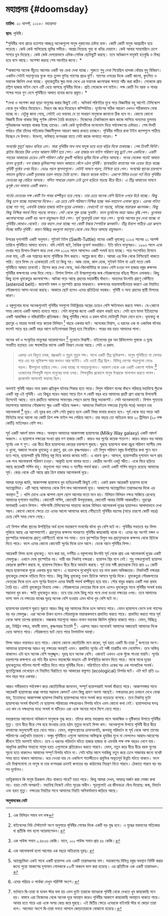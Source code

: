 # মহাপ্রলয় {#doomsday}

**তারিখ:** *২১ আগস্ট, ২১২৬। মহাপ্রলয়*

**স্থান:** পৃথিবী। 

*পৃথিবীর নানা প্রান্তে হতাশায় আচ্ছন্ন অনেকগুলো মানুষ লুকানোর চেষ্টায় ব্যস্ত। কোটি কোটি মানুষ আশ্রয়হীন হয়ে পড়েছে। কেউ কেউ পালিয়েছে ভূমির গভীরে। আশ্রয় নিয়েছে গুহা বা খনির দেয়ালে। কেউ আবার সাবমেরিনে চেপে সাগরে ডুব দিয়েছে। কেউ কেউ বেপরোভাবে এদিক-সেদিক ছোটাছুটি করছে। তবে অধিকাংশ মানুষই হতবুদ্ধি ও বিষণ্ণ হয়ে বসে আছে। অপেক্ষা করছে শেষ পরণতির জন্যে। *

*আকাশের অনেক উঁচুতে আলোর একটি বড় রেখা দেখা যাচ্ছে। শুরুতে শুধু দেখা গিয়েছিল হালকা ধোঁয়ার মুদু বিকিরণ। একদিন সেটাই মহাশূন্যের বুকে গড়ে তুলল ফুটন্ত গ্যাসের প্রচণ্ড ঘুর্ণি। গ্যাসের ওপরের দিকে একটি কালো, কুৎসিত ও ভয়ানক জিনিস দেখা যাচ্ছে। ধূমকেতুটির ক্ষুদ্র মাথা দেখে এর ভয়ানক ধ্বংসাত্মক ক্ষমতা আঁঁচ করা কঠিন। সেকেন্ডে প্রায় চল্লিশ হাজার মাইল বেগে এটি ধেয়ে আসছে পৃথিবীর দিকে। প্রতি সেকেন্ডে দশ মাইল। লক্ষ কোটি টন বরফ ও পাথর শব্দের সত্তর গুণ বেগে পৃথিবীতে আঘাত হানার জন্যে প্রস্তুত।  *

*দেখা ও অপেক্ষা করা ছাড়া মানুষের করার কিছুই নেই। অনিবার্য পরিণতির মুখে পড়ে বিজ্ঞানীরা বহু আগেই টেলিস্কোপ থেকে মুখ সরিয়ে নিয়েছেন। নিরবে বন্ধ করে দিয়েছেন কম্পিউটার। দূর্যোগের সঠিক আচরণ এখনও সঠিকভাবে বোঝ যাচ্ছে না। যেটুকু জানা গেছে, সেটাই এত ভয়াবহ যে তা সাধারণ মানুষকে জানানো ঠিক হবে না। কোনো কোনো বিজ্ঞানী টিকে থাকার কিছু পূর্ণাঙ্গ কৌশল তৈরি করেছেন। নিজেদের টেকনিক্যাল জ্ঞান কাজে লাগিয়ে অন্যদের তুলনায় সুবিধাজনক অবস্থায় থাকার ইচ্ছে তাদের। কেউ কেউ দূর্যোগটিকে মনোযোগ দিয়ে পর্যবেক্ষণের চেষ্টারত। শেষ দিনটি পর্যন্তও তাঁরা তাঁদের সত্যিকার বিজ্ঞানীসুলভ আচরণ বজায় রাখতে চাচ্ছেন। পৃথিবীর গভীরে রাখা টাইম ক্যাপসুলে পাঠিয়ে দিচ্ছেন সে উপাত্ত। উদ্দেশ্য, ভবিষ্যত্ বংশধররা যাতে সেটা কাজে লাগাতে পারেন।  *

*সংঘর্ষের মুহূর্ত আরও ঘনিয়ে এল। সারা পৃথিবীর লাখ লাখ মানুষ ভয়ে ভয়ে ঘড়ির দিকে তাকাচ্ছে। শেষ তিনটি মিনিট। 
গ্রাইন্ড জিরোর ঠিক ওপরে আকাশ বিদীর্ণ হয়ে গেল। এক হাজার ঘন মাইল পরিমাণ বায়ু ছুটে গেল একদিকে। একটি শহরের আকারের চেয়েও বেশি পরিমাণ ধোঁয়া কুণ্ডলী পাকিয়ে ভূমির দিকে এগিয়ে আসছে। পনের সেকেন্ড পরেই আঘাত হানল ভূপৃষ্ঠে। দশ হাজার ভূমিকম্পের সমান আঘাতে কেঁপে ওঠল পৃথিবী। স্থানান্তরিত বাতাসের শক ওয়েভ উড়ে যাচ্ছে পৃথিবী পৃষ্ঠের ওপর দিয়ে। ভেঙে পড়ল স্থাপনাগুলো। যেটাই সামনে পড়ল, নিশ্চিহ্ন হয়ে গেল। সংঘর্ষের স্থানের চারপাশে সমতল ভূমিতে একটি বৃত্তাকার তরল পাহাড় তৈরি হলো। উচ্চতা কয়েক মাইল। একশো মিটার চওড়া গর্ত দিয়ে পৃথিবীর ভেতরের বস্তু বেরিয়ে আসছে। গলিত পাথরের দেয়াল ঢেউ তুলে ছড়িয়ে পড়ছে ধীরে ধীরে। এ তীব্র আঘাতের সামনে ভূপৃষ্ঠ যেন সামান্য একটি কম্বল।*

*গর্তের ভেতরের লক্ষ কোটি টন পাথর বাষ্পীভূত হয়ে গেছে। তার চেয়ে অনেক বেশি ছিটকে ওপরে উঠে যাচ্ছে। কিছু কিছু চলে যাচ্ছে মহাকাশের দিকেও। এর চেয়ে বেশি পরিমাণে নিক্ষিপ্ত হচ্ছে অর্ধ-মহাদেশ এলাকা জুড়ে। এরপর পতিত হচ্ছে শত শত, এমনকি হাজার হাজার মাইল দূরের এলাকায়। যেখানেই তা পড়ছে, ঘটাচ্ছে মারাত্মক ধ্বংসযজ্ঞ। কিছু কিছু নিক্ষিপ্ত পদার্থ গিয়ে পড়ছে সাগরে। সেট থেকে শুরু হচ্ছে সুনামি। ফলে দূর্যোগের মাত্রা আরও বৃদ্ধি পেল। ধুলোময় ধ্বংসাবশেষের একটি বড় অংশ বায়ুমণ্ডলে উঠে গেল। সূর্য পুরোপুরি ঢাকা পড়ে গেল। সূর্যের আলোর মুখ দেখা যাচ্ছে না পৃথিবীর কোথাও থেকেই। তার বদলে দেখা যাচ্ছে শত কোটি উল্কার পৈশাচিক ঝলকানি। তীব্র উত্তাপ পাঠিয়ে এরা ঝলসে দিচ্ছে মাটির পৃথিবী। কারণ বিচ্ছিন্ন খণ্ডগুলো মহাশূন্য থেকে ফের ফিরে আসছে বায়ুমণ্ডলে।*  

উপরের দৃশ্যপটটি একটি অনুমান। সু্ইফট টাটল (Swift-Tuttle) নামের একটি ধূমকেতু ২১২৬ সালের ২১ আগস্ট তারিখে পৃথিবীতে আঘাত হানবে। যদি সেটাই ঘটে, বৈশ্বিক দূযোর্গ অবধারিত। ইতি ঘটবে মানুষেরও। ১৯৯৩ সালে একে দেখার পরে হিসাব-নিকাশ করে দেখা গেল ২১২৬ সালে আসলেও একটি সংঘর্ষ হতে যাচ্ছে। পরে সংশোধিত হিসাবে দেখা যায়, এটি এক সপ্তাহের জন্যে পৃথিবীকে মিস করবে। অল্পের জন্য বাঁচা। আমরা এর দিক থেকে নিশ্চিন্তেই থাকতে পারি। তবে বিপদ যে একেবারেই নেই তা কিন্তু নয়। আজ হোক, কাল হোক, সুইফট টাটল বা এরই মতো কেউ পৃথিবীতে আঘাত হানবেই। হিসেব করে দেখা গেছে, অর্ধ-কিলোমিটার বা তারও বেশি চওড়া দশ হাজার বস্তুর কক্ষপথ পৃথিবীর কক্ষপথের ওপর দিয়ে গেছে। বিশাল বিশাল এই উপদ্রপগুলোর জন্ম সৌরজগতের বহিঃস্থ শীতল এলাকায়। কিছু কিছু হলো ধূমকেতুর ধ্বংসাবশেষ। আটকা পড়ে আছে গ্রহদের মহাকর্ষীয় বাঁধনে। অন্যদের উৎপত্তি গ্রহাণু বেষ্টনীতে (asteroid belt)। জায়গাটা মঙ্গল ও বৃহস্পতি গ্রহের মাঝখানে। কক্ষপথের ভারসাম্যহীনতার কারণে এরা নিয়মিত সৌরজগতে আসা-যাওয়া করছে। আকারে ছোট হলেও এদের প্রতিক্রিয়া ভয়ঙ্কর। পৃথিবী ও অন্য গ্রহদের স্থায়ী বিপদের কারণ। 

এ বস্তুগুলোর মধ্যে অনেকগুলোই পৃথিবীর সবগুলো নিউক্লিয়ার অস্ত্রের চেয়েও বেশি ক্ষতিসাধন করতে সক্ষম। যে-কোনো সময় কোনো একটি আঘাত হানতে পারে। সেটা মানুষের জন্যে একটি খারাপ খবরই হবে। সেটা হবে মানব ইতিহাসের একটি আকস্মিক ও নজিরবিহীন প্রতিবন্ধক। কিন্তু পৃথিবীর ক্ষেত্রে এ রকম ঘটনা মোটামুটি নিয়ম মেনে চলে। ধূমকেতু বা গ্রহাণুর এ মাত্রার সংঘর্ষ গড়ে কয়েক মিলিয়ন [^1] বছরে একবার ঘটে। অনেকের বিশ্বাস, এ ধরনের এক বা একাধিক ঘটনার ফলেই সাড়ে ছয় কোটি বছর আগে ডাইনোসররা বিলুপ্ত হয়ে গিয়েছিল। পরের বার হয়ত আমাদের পালা। 

অনেক ধর্ম ও সংস্কৃতির মানুষেরা অ্যারমাগেডন [^2] দৃঢ়ভাবে বিশ্বাসী। বাইবেলের বুক অব রিভিলেশন পুস্তকে এ যুদ্ধে সংঘটিত হতাহত এবং ক্ষয়ক্ষতির ভালো একটি বিবরণ দেওয়া আছে। সেটা এ রকম:

> এরপর এল বিদ্যুত চমক, বজ্রধ্বনি ও গুড়ুম গুড়ুম শব্দ। সাথে একটি তীব্র ভূমিকম্প। মানুষ পৃথিবীতে পা ফেলার পরে এত বড় ভূমিকম্প আর কখনও আর ঘটেনি। এটা এতই তীব্র ছিল। বিভিন্ন দেশের শহরগুলো ভেঙে পড়ল। দ্বীপগুলো হারিয়ে গেল। দেখা যাচ্ছে না পাহাড়গুলোও। আকাশ থেকে এক একটি একশো পাউন্ড [^3] ওজোনোর শিলাবৃষ্টি পড়ল মানুষের মাথা ওপর। শিলাবৃষ্টির প্রকোপে মানুষ ঈশ্বরকে গালাগাল করতে লাগল। প্রকোপটা আসলেই ভয়াবহ ছিল। 

অবশ্যই পৃথিবী আরও নানা রকম প্রতিকূল ঘটনার শিকার হতে পারে। বিপুল পরিমাণ বলের বাঁধনে পরিব্যপ্ত মহাবিশ্বে পুঁচকে একটি বস্তু এই পৃথিবী। এত কিছুর পরেও অন্তত সাড়ে তিন শ কোটি বছর ধরে আমাদের গ্রহটি প্রাণ ধারণের উপযোগী হিসেবেই আছে। তবে গ্রহটিতে আমাদের সাফল্যের পেছনে রহস্য কিন্তু মহাকাশই। সেটা অনেকভাবেই। বিশাল শূন্যতার মহাসাগরে আমাদের সৌরজগত ক্ষুদ্র একটি সক্রিয় অঞ্চল। আমাদের নিকটতম নক্ষত্রের (সূর্যের পরে) অবস্থান চার আলোকবর্ষ [^4] দূরে। এই দূরত্ব কত বেশি সেটা বুঝতে হলে একটি বিষয় মাথায় রাখতে হবে। সূর্য থেকে মাত্র সাড়ে আট মিনিটের মধ্যে আলো নয় কোটি ত্রিশ লক্ষ মাইল পথ পেরিয়ে আসে।  চার বছরে তো অতিক্রম করে ২০ ট্রিলিয়ন (২০ লক্ষ কোটি) মাইলেরও বেশি পথ। 

সূর্য একটি আদর্শ বামন নক্ষত্র। অবস্থান আমাদের আকাশগঙ্গা ছায়াপথের (Milky Way galaxy) একটি আদর্শ অঞ্চলে। এ ছায়াপথে নক্ষত্রের সংখ্যা প্রায় দশ হাজার কোটি। কারও ভর সূর্যের কয়েক শতাংশ। কারও কারও ভর আবার সূর্যের এক শ গুণ। এরা ধীরে ধীরে ছায়াপথের কেন্দ্রের চারপাশে ঘুরছে। ঘুরছে ছায়াপথে থাকা প্রচুর পরিমাণ গ্যাসীয় মেঘ ও ধুলো, অজানা সংখ্যক ধূমকেতু ও গ্রহাণু, গ্রহ এবং কৃষ্ণগহ্বরও। এই বিপুল পরিমাণ বস্তুর উপস্থিতির কথা শুনে মনে হতে পারে, ছায়াপথটি বুঝি বিভিন্ন বস্তু দিয়ে কানায় কানায় ভর্তি। এ ধারণা ভুল। আসলে, ছায়াপথটির দৃশ্যমান অংশ প্রায় এক লাখ আলোকবর্ষ পরিমাণ চওড়া। আকৃতি হলো থালার মতো। কেন্দ্রীয় অংশটা একটু স্ফীত। একে ঘিরে ছড়িয়ে আছে কয়েকটি সর্পিল বাহু। বাহুগলো গড়া নক্ষত্র ও গ্যাসীয় পদার্থ দ্বারা। এমনই একটি সর্পিল বাহুতে রয়েছে আমাদের সূর্য। কেন্দ্র থেকে এটি আছে প্রায় ত্রিশ হাজার আলোকবর্ষ দূরে। 

আমরা যতদূর জানি, আকাশগঙ্গা ছায়াপথে খুব ব্যতিক্রমধর্মী কিছুই নেই। একই রকম আরেকটি ছায়াপথ হলো অ্যান্ড্রোমিডা। এটি আছে আমাদের থেকে বিশ লাখ আলোকবর্ষ দূরে। আকাশের অ্যান্ড্রোমিডা তারামণ্ডলের দিকে এর অবস্থান [^5] । খালি চোখে একে ঝাপসা ছোপ ছোপ আলোর মতো মনে হয়। বিলিয়ন বিলিয়ন নক্ষত্র সাজিয়ে রেখেছে আমাদের দৃশ্যমান মহাবিশ্ব। কোনোটি সর্পিল, কোনোটি উপবৃত্তাকার, কোনোটি আবার নির্দিষ্ট আকারহীন। দূরত্বের মাপাকাঠি এখানে বিশাল। শক্তিশালী টেলিস্কোপের সাহায্যে কয়েক বিলিয়ন আলোকবর্ষ দূরের ছায়াপথও আলাদাভাবে দেখা সম্ভব। কোনো কোনো ক্ষেত্রে তো এদের আলো আমাদের কাছে পৌঁছতেই পৃথিবীর বয়সের (সাড়ে চারশো কোটি বছর) চেয়ে বেশি সময় লেগে গেছে। 

এই বিশাল ফাঁকা স্থানের উপস্থিতির অর্থ হলো মহাকাশে সংঘর্ষের ঘটনা খুব বেশি ঘটে না। পৃথিবীর সবচেয়ে বড় বিপদ লুকিয়ে আছে এর আশেপাশেই। গ্রহাণুদের কক্ষপথ সাধারণত পৃথিবীর কাছাকাছি থাকে না। এদের বড় অংশই মঙ্গল ও বৃহস্পতির মাঝখানের গ্রহাণু বেষ্টনীতেই থাকে সব সময়। তবে বৃহস্পতির বিপুল ভর গ্রহাণুদেরকে কক্ষপথ থেকে ছিটকে দিতে পারে। ফলে এদের কোনো কোনোটি সূর্যের দিকে চলে আসে। ডেকে আনে পৃথিবীর বিপদ। 

আরেকটি বিপদ হলো ধূমকেতু। মনে করা হয়, দর্শনীয় এ বস্তুগলোর উৎপত্তি সূর্য থেকে প্রায় এক আলোকবর্ষ দূরের একটি মেঘপুঞ্জে। এখানে দোষ বৃহস্পতির নয়। দায়ী বরং নিকটস্থ নক্ষত্ররা। ছায়াপথ স্থির বসে নেই। শুধু নক্ষত্রগুলোই ছায়াপথ কেন্দ্রকে প্রদক্ষিণ করছে না, ছায়াপথ নিজেও ধীরে ধীরে আবর্তন করছে। সূর্য তার সঙ্গী গ্রহদেরকে নিয়ে প্রায় ২০ কোটি বছরে ছায়াপথকে পুরো একবার ঘুরে আসে। এ যাত্রাপথে মুখোমুখি হতে হয় নানা রকম অভিজ্ঞতার। নিকটবর্তী নক্ষত্ররা ধূমকেতুর মেঘকে নাড়িয়ে দিতে পারে। কিছু কিছু ধূমকেতু তখন ছিটকে আসবে সূর্যের দিকে। ধূমকেতুরা সৌরজগতের ভেতরের দিকে চলে এলে সূর্যের উত্তাপে এদের উদ্বায়ী পদার্থ বাষ্পীভূত হয়ে যায়। সৌর বায়ুর ধাক্কায় একটি লম্বা প্রবাহ তৈরি হয়। এটাই ধূমকেতুর বিখ্যাত লেজ। সৌরজগতের ভেতরের দিকে চলে এলেও ধূমকেতুর সাথে পৃথিবীর সংঘর্ষ হবার সম্ভাবনা খুব কম। ক্ষতি ধূমকেতুও করে। তবে তার দোষ কিন্তু পড়ে পথে দেখা হওয়া নক্ষত্রের ওপর। তবে আমাদের ভাগ্য ভাল যে নক্ষত্রের মাঝের দূরত্ব অনেক বেশি হওয়ায় এমন ঘটনা খুব বেশি ঘটে না। 

ছায়াপথের চারপাশে ঘুরতে ঘুরতে আরও কিছু বস্তু আমাদের দিকে চলে আসতে পারে। যেমন ছায়াপথে ভেসে চলা গ্যাসের বড় বড় মেঘপুঞ্জ। এরা অনেক চিকন হলেও সৌরবায়ুকে মারাত্মকভাবে প্রভাবিত করতে পারে। প্রভাবিত করতে পারে সূর্য থেকে আসা তাপের প্রবাহকে। অন্ধকার মহাশূন্যে আরও নানান ভয়নাক জিনিস লুকিয়ে থাকতে পারে। যেমন, বিচ্ছিন্ন গ্রহ, নিউট্রন নক্ষত্র, বাদামী বামন, কৃষ্ণগহ্বর ইত্যাদি [^6]। এরাসহ আরও অনেকেই আমাদের অজান্তেই আমাদের দিকে ধেয়ে আসতে পারে। সৌরজগতে ঘটে যেতে পারে টালমাটাল অবস্থা। 

বিপদ আরও ভয়াবহও হতে পারে। কোনো কোনো জ্যোতির্বিদ মনে করেন, সূর্য হয়ত একটি দ্বি-তারা [^7] জগতের অংশ। আমাদের ছায়াপথের আরও বহু নক্ষত্রের অবস্থাই এমন। প্রস্তাবিত সূর্যের এই সঙ্গী তারাটির নাম নেমেসিস। তবে অস্তিত্ব থাকলেও এটা হবে অনেক বেশি অনুজ্জ্বল। দূরত্ব হবে অনেক বেশি। এজন্যই এখনও একে খুঁজে পাওয়া যায়নি। সূর্যের চারপাশের কক্ষপথে এর গতি ধীর হলেও মহাকর্ষের মাধ্যমে এটি উপস্থিতির জানান দিতে পারে। মাঝে মাঝে দূরের ধূমকেতুদের গতিপথ পাল্টে পাঠিয়ে দিতে পারে পৃথিবীর দিকে। পরিণতিতে ঘটবে একের পর এক সাংঘাতিক সংঘর্ষ। ভূতাত্ত্বিকেরা দেখেছেন যে নিয়মিত বিরতিতে বড় আকারের বাস্তুগত (ecological) বিপর্যর ঘটে। এটা ঘটে প্রতি ৩০ লাখ বছর পরে একবার।  

আরও গভীরভাবে পর্যবেক্ষণ করে জ্যোতির্বিদরা জানলেন, সম্পূর্ণ ছায়াপথরাই সংঘর্ষ বাঁধাতে পারে। আকাশগঙ্গার সাথে আরেকটি ছায়াপথের ধাক্কা লাগার সম্ভাবনা কেমন? এমন কিছু প্রমাণ অবশ্য আছেই। নক্ষত্রদের দ্রুত চলাচল দেখে বোঝা যায়, ইতোমধ্যে আকাশগঙ্গা ছায়াপথ নিকটস্থ ছায়াপথদের সাথে সংঘর্ষ করে নড়েচড়ে বসেছে। তবে নিকটস্থ দুটো ছায়াপথের সংঘর্ষ বাঁধলেই যে ছায়াপথ পরিবারের নক্ষত্রদেরও বিপর্যয় ঘটবে এমন কোনো কথা নেই। ছায়াপথদের ঘনত্ব এত কম যে নক্ষত্রদের মধ্যে সংঘর্ষ না ঘটিয়েও এরা একে অন্যের সাথে মিশে যেতে পারে। 

মহাপ্রলয়ের আলোচনা অধিকাংশ মানুষকে মুগ্ধ করে। তাঁদের কাছে মহাপ্রলয় মানে আকস্মিক ও দৃষ্টিকাড়া উপায়ে পৃথিবীর মৃত্যু। তবে ধীরে ধীরে শেষ হয়ে যাওয়ার চেয়ে হঠাৎ মৃত্যুর মধ্যেই বিপদ কম। অনেকগুলো উপায়ে পৃথিবী ধীরে ধীরে বসবাসের অনুপযোগী হয়ে যেতে পারে। যেমন, বাস্তুসংস্থানের ক্রমানবনতি, জলবায়ু পরিবর্তন বা সূর্য থেকে আসা তাপের পরিমাণের একটুখানি তারতম্য। ভঙ্গুর পৃথিবীতে এগুলো আমাদের অস্তিত্বকে হুমকির মুখে না ফেললেও আরাম-আয়েশের জীবনে ইতি অবশ্যই ঘটাবে। তবে এ ধরনের পরিবর্তন ঘটতে হাজার হাজার বা এমনকি লক্ষ লক্ষ বছরও লেগে যায়। আধুনিক প্রযক্তির সাহায্যে মানুষ হয়ত এগুলোকে প্রতিরোধও করতে পারবে। যেমন, নতুন করে ধীরে ধীরে বরফ যুগের সূচনা হতে থাকলেও আমাদের সম্পূর্ণ বিপর্যয় ঘটবে না। সেটা ঘটার আগে সবকিছু নতুন করে ঢেলে সাজাবার জন্যে যথেষ্ট সময় হাতে থাকবে আমাদের। ধরে নেওয়া যায় যে একবিংশ শতাব্দীতেও প্রযুক্তির অভূতপূর্ব উন্নতি ঘটতে থাকবে। ফলে এটা বিশ্বাসযোগ্য যে মানুষ বা তার বংশধররা ক্রমেই জগতের বড় কাঠামোর নিয়ন্ত্রণ নিতে পারবে। ঠেকাতে পারবে বড় বড় সব দূর্যোগও। 

তাত্ত্বিকভাবে কি মানুষ চিরকাল বেঁচে থাকতে পারে? হয়ত পারে। কিন্তু আমরা দেখব, অমরত্ব অর্জন করা সোজা কথা নয়। হয়ত সেটা অসম্ভবই। মহাবিশ্ব নিজেই ভৌত সূত্রের অধীন। সূত্রগুলোই এর জীবনচক্র বেঁধে দিয়েছে: জন্ম, বিবর্তন এবং হয়ত মৃত্যু। নক্ষত্রের নিয়তির সাথে আমাদের নিয়তি অনিবার্যভাবে জড়িয়ে আছে। 

**অনুবাদকের নোট**

[^1]: এক মিলিয়ন সমান দশ লক্ষ

[^2]: বাইবেলের নিউ টেস্টামেন্ট অংশ অনুসারে পৃথিবীর শেষের দিকে একটি বড় যুদ্ধ হবে। এ যুদ্ধের ময়দানের সত্যিকার বা প্রতীকি নাম হলো অ্যারমাগেডন। 

[^3]: এক পাউন্ড সমান ০.৪৫৩৬ কেজি। মানে, ১০০ পাউন্ড সমান প্রায় ৪৫ কেজি। 

[^4]: এক আলোকবর্ষ হলো আলোর এক বছরে অতিক্রান্ত দূরত্ব। 

[^5]: অ্যান্ড্রোমিডা একই সাথে একটি ছায়াপথ এবং একটি তারামণ্ডলের নাম। মহাকাশের বিভিন্ন বস্তুর অবস্থান নির্দিষ্ট করার জন্যে পুরো আকাশের দৃশ্যমান গোলককে ৮৮টি অঞ্চলে ভাগ করা হয়েছে। এর প্রতিটিকে এক একটি তারামণ্ডল। 

[^6]:এদের পরিচয় ও পার্থক্য দেখুন পরিশিষ্ট অংশে। 

[^7]: বর্তমানে দ্বি-তারা বা ডাবল স্টার বলা হয় এমন দুটো তারাকে যাদেরকে পৃথিবী থেকে দেখতে খুব কাছাকাছি মনে হয়। বাস্তবে এরা নিজেদের থেকে অনেক দূরে অবস্থান করেও পৃথিবীর আকাশে কাছাকাছি অবস্থানে থাকতে পারে। আবার হতে পারে এরা একে অপর কেন্দ্র করে ঘুরছে। এই দ্বিতীয় ক্ষেত্রে এদেরকে বাইনারি স্টার বা জোড়া তারা বলে। আলোচ্য অংশে দ্বি-তারা বলতে আসলে জোড়াতারাকে বোঝানো হয়েছে। 
